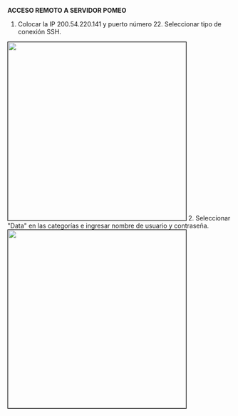 **ACCESO REMOTO A SERVIDOR POMEO**  
1. Colocar la IP 200.54.220.141 y puerto número 22. Seleccionar tipo de conexión SSH.  
<img style="border:1px solid black;" src="(https://user-images.githubusercontent.com/57970928/120585872-87a95e00-c400-11eb-9f70-234a6dbe8a89.png" width="400" />
2. Seleccionar "Data" en las categorías e ingresar nombre de usuario y contraseña.  
<img style="border:1px solid black;" src="https://user-images.githubusercontent.com/57970928/122952078-c7060300-d34b-11eb-9059-1f4165efecb4.png" width="400" />  
